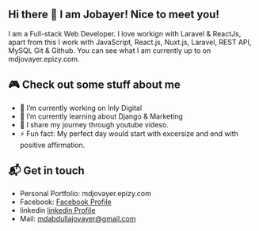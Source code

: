 ## Hi there 👋 I am Jobayer! Nice to meet you!
I am a Full-stack Web Developer. I love workign with Laravel & ReactJs, apart from this I work with JavaScript, React.js, Nuxt.js, Laravel, REST API, MySQL Git & Github. You can see what I am currently up to on mdjovayer.epizy.com.

## 🎮 Check out some stuff about me
 - 🔭 I’m currently working on Inly Digital
 - 🌱 I’m currently learning about Django & Marketing
 - 👯 I share my journey through youtube videso.
 - ⚡ Fun fact: My perfect day would start with excersize and end with positive affirmation.

## 📬 Get in touch
- Personal Portfolio: mdjovayer.epizy.com
- Facebook: [Facebook Profile](https://www.facebook.com/mdabdullahjovayer)
- linkedin [linkedin Profile](https://www.linkedin.com/in/md-abdullah-jovayer-643208243)
- Mail: mdabdullajovayer@gmail.com
